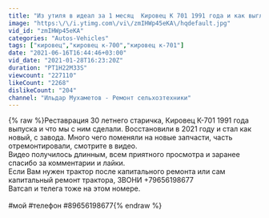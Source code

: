 ```yaml
---
title: "Из утиля в идеал за 1 месяц  Кировец К 701 1991 года и как выглядит в 2021 году"
image: "https:\/\/i.ytimg.com\/vi\/zmIHWp45eKA\/hqdefault.jpg"
vid_id: "zmIHWp45eKA"
categories: "Autos-Vehicles"
tags: ["кировец","кировец к-700","кировец к-701"]
date: "2021-06-16T16:44:46+03:00"
vid_date: "2021-01-28T16:23:20Z"
duration: "PT1H22M33S"
viewcount: "227110"
likeCount: "2268"
dislikeCount: "204"
channel: "Ильдар Мухаметов - Ремонт сельхозтехники"
---
```

{% raw %}Реставрация 30 летнего старичка, Кировец К-701 1991 года выпуска и что мы с ним сделали. Восстановили в 2021 году и стал как новый, с завода. Много чего поменяли на новые запчасти, часть отремонтировали, смотрите в видео.<br />Видео получилось длинным, всем приятного просмотра и заранее спасибо за комментарии и лайки.<br />Если Вам нужен трактор после капитального ремонта или сам капитальный ремонт трактора, ЗВОНИ +79656198677<br />Ватсап и телега тоже на этом номере.<br /><br />#мой #телефон #89656198677{% endraw %}
